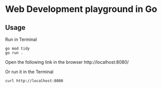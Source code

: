 # Web Development playground in Go

## Usage

Run in Terminal

```
go mod tidy
go run .
```

Open the following link in the browser
http://localhost:8080/

Or run it in the Terminal

```
curl http://localhost:8080
```
